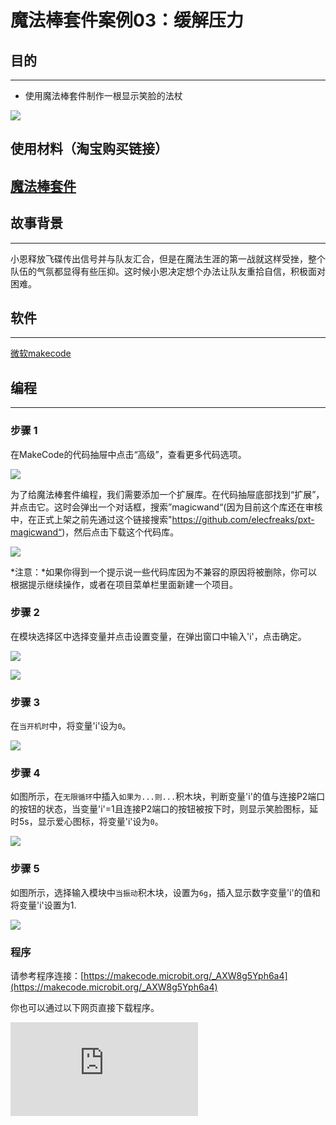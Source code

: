 ﻿# 魔法棒套件案例03：缓解压力

## 目的
---

- 使用魔法棒套件制作一根显示笑脸的法杖

![](https://wiki-media-ef.oss-cn-hongkong.aliyuncs.com/docs/microbit/interesting-case/magic-wand-kit/images/magicwand_case_01_01.png)


## 使用材料（淘宝购买链接）
[魔法棒套件](https://item.taobao.com/item.htm?ft=t&id=632389740329)
---



## 故事背景
---
小恩释放飞碟传出信号并与队友汇合，但是在魔法生涯的第一战就这样受挫，整个队伍的气氛都显得有些压抑。这时候小恩决定想个办法让队友重拾自信，积极面对困难。

## 软件
---

[微软makecode](https://makecode.microbit.org/#)

## 编程
---

### 步骤 1
在MakeCode的代码抽屉中点击“高级”，查看更多代码选项。

![](https://wiki-media-ef.oss-cn-hongkong.aliyuncs.com/docs/microbit/interesting-case/magic-wand-kit/images/magicwand_case_01_02.png)

为了给魔法棒套件编程，我们需要添加一个扩展库。在代码抽屉底部找到“扩展”，并点击它。这时会弹出一个对话框，搜索”magicwand“(因为目前这个库还在审核中，在正式上架之前先通过这个链接搜索"https://github.com/elecfreaks/pxt-magicwand“)，然后点击下载这个代码库。

![](https://wiki-media-ef.oss-cn-hongkong.aliyuncs.com/docs/microbit/interesting-case/magic-wand-kit/images/magicwand_case_01_03.png)

*注意：*如果你得到一个提示说一些代码库因为不兼容的原因将被删除，你可以根据提示继续操作，或者在项目菜单栏里面新建一个项目。
### 步骤 2
在模块选择区中选择变量并点击设置变量，在弹出窗口中输入'i'，点击确定。



![](https://wiki-media-ef.oss-cn-hongkong.aliyuncs.com/docs/microbit/interesting-case/magic-wand-kit/images/magicwand_case_03_04.png)


![](https://wiki-media-ef.oss-cn-hongkong.aliyuncs.com/docs/microbit/interesting-case/magic-wand-kit/images/magicwand_case_03_05.png)


### 步骤 3
在`当开机时`中，将变量'i'设为`0`。

![](https://wiki-media-ef.oss-cn-hongkong.aliyuncs.com/docs/microbit/interesting-case/magic-wand-kit/images/magicwand_case_03_06.png)

### 步骤 4

如图所示，在`无限循环`中插入`如果为...则...`积木块，判断变量'i'的值与连接P2端口的按钮的状态，当变量'i'=1且连接P2端口的按钮被按下时，则显示笑脸图标，延时5s，显示爱心图标，将变量'i'设为`0`。


![](https://wiki-media-ef.oss-cn-hongkong.aliyuncs.com/docs/microbit/interesting-case/magic-wand-kit/images/magicwand_case_03_07.png)

### 步骤 5

如图所示，选择输入模块中`当振动`积木块，设置为`6g`，插入显示数字变量'i'的值和将变量'i'设置为1.

![](https://wiki-media-ef.oss-cn-hongkong.aliyuncs.com/docs/microbit/interesting-case/magic-wand-kit/images/magicwand_case_03_08.png)




### 程序

请参考程序连接：[https://makecode.microbit.org/_AXW8g5Yph6a4](https://makecode.microbit.org/_AXW8g5Yph6a4)

你也可以通过以下网页直接下载程序。

<div
    style={{
        position: 'relative',
        paddingBottom: '60%',
        overflow: 'hidden',
    }}
>
    <iframe
        src="https://makecode.microbit.org/_AXW8g5Yph6a4"
        frameborder="0"
        sandbox="allow-popups allow-forms allow-scripts allow-same-origin"
        style={{
            position: 'absolute',
            width: '100%',
            height: '100%',
        }}
    />
</div>

### 现象
---
- 当摇晃法杖时显示当前法术法力值消耗，当法力值消耗显示后按下按钮则显示笑脸。
## 思考
---


## 常见问题
---
## 相关阅读
---
